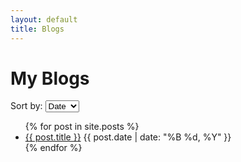 ```yaml
---
layout: default
title: Blogs
---
```


# My Blogs

<div class="blog-list">
  <div class="sort-options">
    <label for="sort-select">Sort by:</label>
    <select id="sort-select">
      <option value="date">Date</option>
      <option value="topic">Topic</option>
    </select>
  </div>
  <ul id="blog-list">
    {% for post in site.posts %}
      <li data-date="{{ post.date | date_to_xmlschema }}" data-topic="{{ post.topic }}">
        <a href="{{ post.url }}">{{ post.title }}</a>
        <span>{{ post.date | date: "%B %d, %Y" }}</span>
      </li>
    {% endfor %}
  </ul>
</div>

